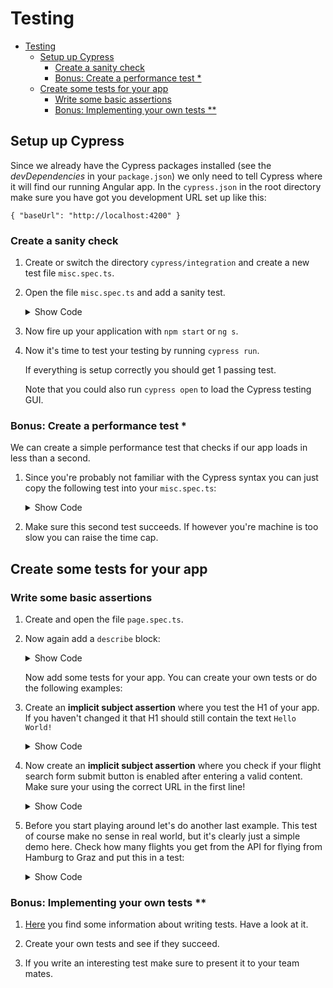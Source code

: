 # Testing
 
- [Testing](#Testing)
  - [Setup up Cypress](#Setup-up-Cypress)
    - [Create a sanity check](#Create-a-sanity-check)
    - [Bonus: Create a performance test *](#Bonus-Create-a-performance-test-)
  - [Create some tests for your app](#Create-some-tests-for-your-app)
    - [Write some basic assertions](#Write-some-basic-assertions)
    - [Bonus: Implementing your own tests **](#Bonus-Implementing-your-own-tests-)

## Setup up Cypress

Since we already have the Cypress packages installed (see the _devDependencies_ in your ``package.json``) we only need to tell Cypress where it will find our running Angular app.  In the ``cypress.json`` in the root directory make sure you have got you development URL set up like this:

    { "baseUrl": "http://localhost:4200" }

### Create a sanity check

1. Create or switch the directory ``cypress/integration`` and create a new test file ``misc.spec.ts``.

2. Open the file `misc.spec.ts` and add a sanity test.

    <details>
    <summary>Show Code</summary>
    <p>

    ```typescript
    describe('misc e2e tests', () => {
      it('should do a sanity check', () => {
        cy.visit('');
      });
   
      // next test goes here
    });
    ```

    </p>
    </details>

3. Now fire up your application with ``npm start`` or ``ng s``.
4. Now it's time to test your testing by running ``cypress run``.

   If everything is setup correctly you should get 1 passing test.

   Note that you could also run ``cypress open`` to load the Cypress testing GUI.

### Bonus: Create a performance test *

We can create a simple performance test that checks if our app loads in less than a second.

1. Since you're probably not familiar with the Cypress syntax you can just copy the following test into your ``misc.spec.ts``:

    <details>
    <summary>Show Code</summary>
    <p>
    
    ```typescript
    it('should load page below 1 second', () => {
      cy.visit('/', {
        onBeforeLoad: (win) => {
          win.performance.mark('start-loading');
        },
        onLoad: (win) => {
          win.performance.mark('end-loading');
        }
      })
        .its('performance')
        .then((p) => {
          p.measure('pageLoad', 'start-loading', 'end-loading');
          const measure = p.getEntriesByName('pageLoad')[0];
          expect(measure.duration).to.be.most(1000); 
      });
    });
    ```
    
    </p>
    </details>

2. Make sure this second test succeeds. If however you're machine is too slow you can raise the time cap.

## Create some tests for your app

### Write some basic assertions

1. Create and open the file `page.spec.ts`.

2. Now again add a ``describe`` block: 

    <details>
    <summary>Show Code</summary>
    <p>

    ```typescript
    describe('page e2e tests', () => {
      it('should do a sanity check', () => {
        cy.visit('');
      });

      // next tests go here
    });
    ```

    </p>
    </details>

   Now add some tests for your app. You can create your own tests or do the following examples:

3. Create an **implicit subject assertion** where you test the H1 of your app. If you haven't changed it that H1 should still contain the text ``Hello World!``

    <details>
    <summary>Show Code</summary>
    <p>

    ```typescript
    it('should do an implicit subject assertion', () => {
      cy.visit('');
    
      cy.get('h1').should('have.text', 'Hello World!');
    });
    ```

    </p>
    </details>

4. Now create an **implicit subject assertion** where you check if your flight search form submit button is enabled after entering a valid content. Make sure your using the correct URL in the first line!

    <details>
    <summary>Show Code</summary>
    <p>

    ```typescript
    it('should do an explicit subject assertion', () => {
      cy.visit('/flight-booking/flight-search');
      
      cy.get('form .btn').should(($button) => {
        expect($button).to.have.attr('disabled', 'disabled');
      });
      cy.get('form input[name="from"]').clear();
      cy.get('form input[name="from"]').type('Graz');
      cy.get('form input[name="to"]').clear();
      cy.get('form input[name="to"]').type('Hamburg');
      
      cy.get('form .btn').should(($button) => {
        expect($button).to.not.have.attr('disabled', 'disabled');
      });
    });
    ```

    </p>
    </details>

5. Before you start playing around let's do another last example. This test of course make no sense in real world, but it's clearly just a simple demo here. Check how many flights you get from the API for flying from Hamburg to Graz and put this in a test:

    <details>
    <summary>Show Code</summary>
    <p>

   ```typescript
    it('should test the flight search form', () => {
      cy.visit('/flight-booking/flight-search');
      
      cy.get('form input[name="from"]').clear();
      cy.get('form input[name="from"]').type('Graz');
      cy.get('form input[name="to"]').clear();
      cy.get('form input[name="to"]').type('Hamburg');
      cy.get('form .btn:nth-child(1)').click();
  
      cy.get('flight-card').its('length').should('be.gte', 2);
    });
   ```

    </p>
    </details>

### Bonus: Implementing your own tests **

1. [Here](https://docs.cypress.io/guides/getting-started/writing-your-first-test) you find some information about writing tests. Have a look at it.

2. Create your own tests and see if they succeed.

3. If you write an interesting test make sure to present it to your team mates.
